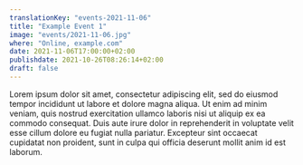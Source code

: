 ```yaml
---
translationKey: "events-2021-11-06"
title: "Example Event 1"
image: "events/2021-11-06.jpg"
where: "Online, example.com"
date: 2021-11-06T17:00:00+02:00
publishdate: 2021-10-26T08:26:14+02:00
draft: false
---
```


Lorem ipsum dolor sit amet, consectetur adipiscing elit, sed do eiusmod tempor incididunt ut labore et dolore magna aliqua. Ut enim ad minim veniam, quis nostrud exercitation ullamco laboris nisi ut aliquip ex ea commodo consequat. Duis aute irure dolor in reprehenderit in voluptate velit esse cillum dolore eu fugiat nulla pariatur. Excepteur sint occaecat cupidatat non proident, sunt in culpa qui officia deserunt mollit anim id est laborum.